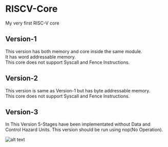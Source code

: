 # RISCV-Core

My very first RISC-V core

## Version-1

This version has both memory and core inside the same module.\
It has word addressable memory.\
This core does not support Syscall and Fence Instructions.

## Version-2

This version is same as Version-1 but has byte addressable memory.\
This core does not support Syscall and Fence Instructions.

## Version-3

In This Version 5-Stages have been implementated without Data and Control Hazard Units.
This version should be run using nop(No Operation).

![alt text](https://github.com/itsmerkvp/riscv-core/blob/main/version-3/draw.io/riscv_5_stage.jpg?raw=true)
